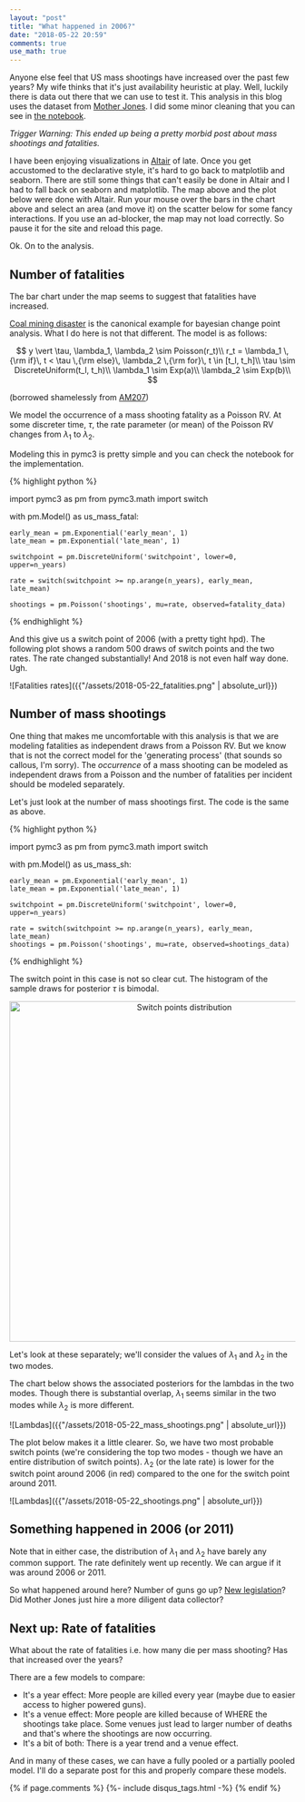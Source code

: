 ```yaml
---
layout: "post"
title: "What happened in 2006?"
date: "2018-05-22 20:59"
comments: true
use_math: true
---
```


Anyone else feel that US mass shootings have increased over the past few years? My wife thinks that it's just availability heuristic at play. Well, luckily there is data out there that we can use to test it. This analysis in this blog uses the dataset from [Mother Jones](https://www.motherjones.com/politics/2012/12/mass-shootings-mother-jones-full-data/). I did some minor cleaning that you can see in [the notebook](https://github.com/sidravi1/Blog/blob/master/nbs/US_Shootings_Altair.ipynb).

<div id="vis"></div>

<script type="text/javascript">
  var spec = "{{"/assets/US_mass_shooting_map.json" | absolute_url}}";
  var opt = {"actions":false}
  vegaEmbed('#vis', spec, opt).then(function(result) {
    // access view as result.view
  }).catch(console.error);
</script>

*Trigger Warning: This ended up being a pretty morbid post about mass shootings and fatalities.*

I have been enjoying visualizations in [Altair](https://altair-viz.github.io/) of late. Once you get accustomed to the declarative style, it's hard to go back to matplotlib and seaborn. There are still some things that can't easily be done in Altair and I had to fall back on seaborn and matplotlib. The map above and the plot below were done with Altair. Run your mouse over the bars in the chart above and select an area (and move it) on the scatter below for some fancy interactions. If you use an ad-blocker, the map may not load correctly. So pause it for the site and reload this page.

<div id="vis2" align="center"></div>

<script type="text/javascript">
  var spec = "{{"/assets/US_mass_shooting_byyear.json" | absolute_url}}";
  var opt = {"actions":false}
  vegaEmbed('#vis2', spec, opt).then(function(result) {
    // access view as result.view
  }).catch(console.error);
</script>

Ok. On to the analysis.

## Number of fatalities

The bar chart under the map seems to suggest that fatalities have increased.

[Coal mining disaster](http://docs.pymc.io/notebooks/getting_started#Case-study-2:-Coal-mining-disasters) is the canonical example for bayesian change point analysis. What I do here is not that different. The model is as follows:

$$
y \vert \tau, \lambda_1, \lambda_2 \sim Poisson(r_t)\\
r_t = \lambda_1 \,{\rm if}\, t < \tau \,{\rm else}\, \lambda_2 \,{\rm for}\, t \in [t_l, t_h]\\
\tau \sim DiscreteUniform(t_l, t_h)\\
\lambda_1 \sim Exp(a)\\
\lambda_2 \sim Exp(b)\\
$$

(borrowed shamelessly from [AM207](https://am207.github.io/2017/wiki/switchpoint.html))

We model the occurrence of a mass shooting fatality as a Poisson RV. At some discreter time, $\tau$, the rate parameter (or mean) of the Poisson RV changes from $\lambda_1$ to $\lambda_2$.

Modeling this in pymc3 is pretty simple and you can check the notebook for the implementation.

{% highlight python %}

import pymc3 as pm
from pymc3.math import switch

with pm.Model() as us_mass_fatal:

    early_mean = pm.Exponential('early_mean', 1)
    late_mean = pm.Exponential('late_mean', 1)

    switchpoint = pm.DiscreteUniform('switchpoint', lower=0, upper=n_years)

    rate = switch(switchpoint >= np.arange(n_years), early_mean, late_mean)

    shootings = pm.Poisson('shootings', mu=rate, observed=fatality_data)

{% endhighlight %}

And this give us a switch point of 2006 (with a pretty tight hpd). The following plot shows a random 500 draws of switch points and the two rates. The rate changed substantially! And 2018 is not even half way done. Ugh.

![Fatalities rates]({{"/assets/2018-05-22_fatalities.png" | absolute_url}})

## Number of mass shootings

One thing that makes me uncomfortable with this analysis is that we are modeling fatalities as independent draws from a Poisson RV. But we know that is not the correct model for the 'generating process' (that sounds so callous, I'm sorry). The *occurrence* of a mass shooting can be modeled as independent draws from a Poisson and the number of fatalities per incident should be modeled separately.

Let's just look at the number of mass shootings first. The code is the same as above.

{% highlight python %}

import pymc3 as pm
from pymc3.math import switch

with pm.Model() as us_mass_sh:

    early_mean = pm.Exponential('early_mean', 1)
    late_mean = pm.Exponential('late_mean', 1)

    switchpoint = pm.DiscreteUniform('switchpoint', lower=0, upper=n_years)

    rate = switch(switchpoint >= np.arange(n_years), early_mean, late_mean)
    shootings = pm.Poisson('shootings', mu=rate, observed=shootings_data)

{% endhighlight %}

The switch point in this case is not so clear cut. The histogram of the sample draws for posterior $\tau$ is bimodal.

<div align="center">
<img src="{{"/assets/2018-05-22_shootings_switchpoint.png" | absolute_url}}" alt="Switch points distribution" style="width: 600px;"/>
</div>

Let's look at these separately; we'll consider the values of $\lambda_1$ and $\lambda_2$ in the two modes.

The chart below shows the associated posteriors for the lambdas in the two modes. Though there is substantial overlap, $\lambda_1$ seems similar in the two modes while $\lambda_2$ is more different.

![Lambdas]({{"/assets/2018-05-22_mass_shootings.png" | absolute_url}})

The plot below makes it a little clearer. So, we have two most probable switch points (we're considering the top two modes - though we have an entire distribution of switch points). $\lambda_2$ (or the late rate) is lower for the switch point around 2006 (in red) compared to the one for the  switch point around 2011.

![Lambdas]({{"/assets/2018-05-22_shootings.png" | absolute_url}})

## Something happened in 2006 (or 2011)

Note that in either case, the distribution of $\lambda_1$ and $\lambda_2$ have barely any common support. The rate definitely went up recently. We can argue if it was around 2006 or 2011.

So what happened around here? Number of guns go up? [New legislation](http://time.com/5169210/us-gun-control-laws-history-timeline/)? Did Mother Jones just hire a more diligent data collector?

## Next up: Rate of fatalities

<div id="vis3"></div>

<script type="text/javascript">
  var spec = "{{"/assets/US_mass_shooting_venue.json" | absolute_url}}";
  var opt = {"actions":false}
  vegaEmbed('#vis3', spec, opt).then(function(result) {
    // access view as result.view
  }).catch(console.error);
</script>

What about the rate of fatalities i.e. how many die per mass shooting? Has that increased over the years?

There are a few models to compare:
- It's a year effect: More people are killed every year (maybe due to easier access to higher powered guns).
- It's a venue effect: More people are killed because of WHERE the shootings take place. Some venues just lead to larger number of deaths and that's where the shootings are now occurring.
- It's a bit of both: There is a year trend and a venue effect.

And in many of these cases, we can have a fully pooled or a partially pooled model. I'll do a separate post for this and properly compare these models.

{% if page.comments %}
  {%- include disqus_tags.html -%}
{% endif %}
